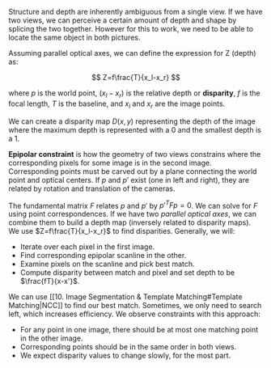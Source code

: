 Structure and depth are inherently ambiguous from a single view. If we have two views, we can perceive a certain amount of depth and shape by splicing the two together. However for this to work, we need to be able to locate the same object in both pictures.

Assuming parallel optical axes, we can define the expression for Z (depth) as:

$$
Z=f\frac{T}{x_l-x_r}
$$

where $p$ is the world point, $(x_l-x_r)$ is the relative depth or **disparity**, $f$ is the focal length, $T$ is the baseline, and $x_l$ and $x_r$ are the image points.

We can create a disparity map $D(x,y)$ representing the depth of the image where the maximum depth is represented with a 0 and the smallest depth is a 1.

**Epipolar constraint** is how the geometry of two views constrains where the corresponding pixels for some image is in the second image. Corresponding points must be carved out by a plane connecting the world point and optical centers. If $p$ and $p'$ exist (one in left and right), they are related by rotation and translation of the cameras.

The fundamental matrix $F$ relates $p$ and $p'$ by $p'^TFp=0$. We can solve for $F$ using point correspondences. If we have two *parallel optical axes*, we can combine them to build a depth map (inversely related to disparity maps). We use $Z=f\frac{T}{x_l-x_r}$ to find disparities. Generally, we will:

- Iterate over each pixel in the first image.
- Find corresponding epipolar scanline in the other.
- Examine pixels on the scanline and pick best match.
- Compute disparity between match and pixel and set depth to be $\frac{fT}{x-x'}$.

We can use [[10. Image Segmentation & Template Matching#Template Matching|NCC]] to find our best match. Sometimes, we only need to search left, which increases efficiency. We observe constraints with this approach:

- For any point in one image, there should be at most one matching point in the other image.
- Corresponding points should be in the same order in both views.
- We expect disparity values to change slowly, for the most part.